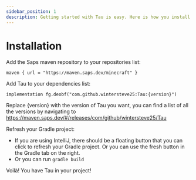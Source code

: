 ```yaml
---
sidebar_position: 1
description: Getting started with Tau is easy. Here is how you install it to your project.
---
```


# Installation

Add the Saps maven repository to your repositories list:
```
maven { url = "https://maven.saps.dev/minecraft" }
```


Add Tau to your dependencies list:
```
implementation fg.deobf("com.github.wintersteve25:Tau:{version}")
```

Replace {version} with the version of Tau you want, you can find a list of all the versions by navigating to https://maven.saps.dev/#/releases/com/github/wintersteve25/Tau

Refresh your Gradle project:
- If you are using IntelliJ, there should be a floating button that you can click to refresh your Gradle project. Or you can use the fresh button in the Gradle tab on the right.
- Or you can run `gradle build`


Voilà! You have Tau in your project!
